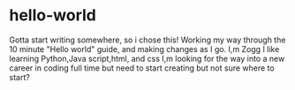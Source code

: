 # hello-world
Gotta start writing somewhere, so i chose this!
Working my way through the 10 minute "Hello world" guide, and making changes as I go.
I,m Zogg I like learning Python,Java script,html, and css
I,m looking for the way into a new career in coding full time but need to start creating but not sure where to start?
